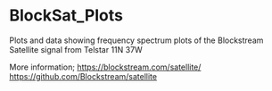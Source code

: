 # BlockSat_Plots
Plots and data showing frequency spectrum plots of the Blockstream Satellite signal from Telstar 11N 37W

More information;
https://blockstream.com/satellite/
https://github.com/Blockstream/satellite
